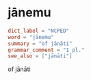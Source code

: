 # jānemu

``` toml
dict_label = "NCPED"
word = "jānemu"
summary = "of jānāti"
grammar_comment = "1 pl."
see_also = ["jānāti"]
```

of jānāti

